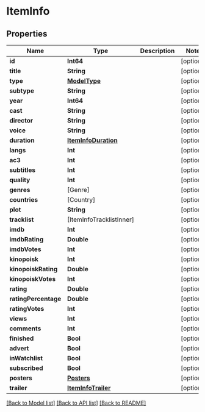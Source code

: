# ItemInfo

## Properties
Name | Type | Description | Notes
------------ | ------------- | ------------- | -------------
**id** | **Int64** |  | [optional] 
**title** | **String** |  | [optional] 
**type** | [**ModelType**](ModelType.md) |  | [optional] 
**subtype** | **String** |  | [optional] 
**year** | **Int64** |  | [optional] 
**cast** | **String** |  | [optional] 
**director** | **String** |  | [optional] 
**voice** | **String** |  | [optional] 
**duration** | [**ItemInfoDuration**](ItemInfoDuration.md) |  | [optional] 
**langs** | **Int** |  | [optional] 
**ac3** | **Int** |  | [optional] 
**subtitles** | **Int** |  | [optional] 
**quality** | **Int** |  | [optional] 
**genres** | [Genre] |  | [optional] 
**countries** | [Country] |  | [optional] 
**plot** | **String** |  | [optional] 
**tracklist** | [ItemInfoTracklistInner] |  | [optional] 
**imdb** | **Int** |  | [optional] 
**imdbRating** | **Double** |  | [optional] 
**imdbVotes** | **Int** |  | [optional] 
**kinopoisk** | **Int** |  | [optional] 
**kinopoiskRating** | **Double** |  | [optional] 
**kinopoiskVotes** | **Int** |  | [optional] 
**rating** | **Double** |  | [optional] 
**ratingPercentage** | **Double** |  | [optional] 
**ratingVotes** | **Int** |  | [optional] 
**views** | **Int** |  | [optional] 
**comments** | **Int** |  | [optional] 
**finished** | **Bool** |  | [optional] 
**advert** | **Bool** |  | [optional] 
**inWatchlist** | **Bool** |  | [optional] 
**subscribed** | **Bool** |  | [optional] 
**posters** | [**Posters**](Posters.md) |  | [optional] 
**trailer** | [**ItemInfoTrailer**](ItemInfoTrailer.md) |  | [optional] 

[[Back to Model list]](../README.md#documentation-for-models) [[Back to API list]](../README.md#documentation-for-api-endpoints) [[Back to README]](../README.md)


